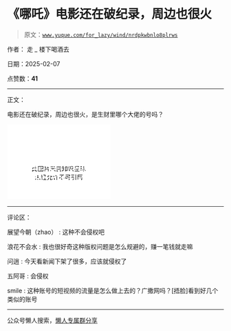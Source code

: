 # 《哪吒》电影还在破纪录，周边也很火

> 原文：[`www.yuque.com/for_lazy/wind/nrdpkwbnlo8plrws`](https://www.yuque.com/for_lazy/wind/nrdpkwbnlo8plrws)

作者： 走 _ 楼下喝酒去

日期：2025-02-07

点赞数：**41**

* * *

正文：

电影还在破纪录，周边也很火，是生财里哪个大佬的号吗？

![](img/09977fea77e415d7ef5621835a9b5424.png "None")

* * *

评论区：

展望今朝（zhao） : 这种不会侵权吧

浪花不会水 : 我也很好奇这种版权问题是怎么规避的，赚一笔钱就走嘛

问逍 : 今天看新闻下架了很多，应该就侵权了

五阿哥 : 会侵权

smile : 这种账号的短视频的流量是怎么做上去的？广撒网吗？[捂脸]看到好几个类似的账号

* * *

公众号懒人搜索，[懒人专属群分享](https://lazybook.fun/#/blog/group)